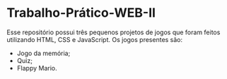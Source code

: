 # Trabalho-Prático-WEB-II
Esse repositório possui três pequenos projetos de jogos que foram feitos utilizando HTML, CSS e JavaScript.
Os jogos presentes são:
- Jogo da memória;
- Quiz;
- Flappy Mario.
